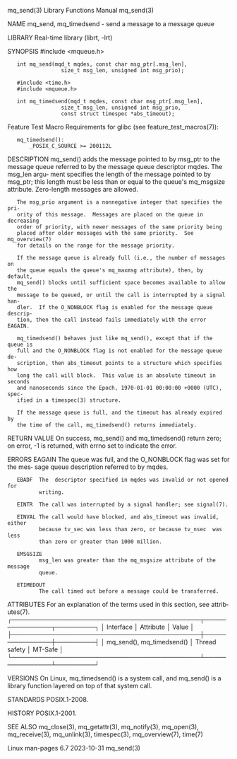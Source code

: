 mq_send(3)                 Library Functions Manual                 mq_send(3)

NAME
       mq_send, mq_timedsend - send a message to a message queue

LIBRARY
       Real-time library (librt, -lrt)

SYNOPSIS
       #include <mqueue.h>

       int mq_send(mqd_t mqdes, const char msg_ptr[.msg_len],
                     size_t msg_len, unsigned int msg_prio);

       #include <time.h>
       #include <mqueue.h>

       int mq_timedsend(mqd_t mqdes, const char msg_ptr[.msg_len],
                     size_t msg_len, unsigned int msg_prio,
                     const struct timespec *abs_timeout);

   Feature Test Macro Requirements for glibc (see feature_test_macros(7)):

       mq_timedsend():
           _POSIX_C_SOURCE >= 200112L

DESCRIPTION
       mq_send() adds the message pointed to by msg_ptr to the message queue
       referred to by the message queue descriptor mqdes.  The msg_len argu‐
       ment specifies the length of the message pointed to by msg_ptr; this
       length must be less than or equal to the queue's mq_msgsize attribute.
       Zero-length messages are allowed.

       The msg_prio argument is a nonnegative integer that specifies the pri‐
       ority of this message.  Messages are placed on the queue in decreasing
       order of priority, with newer messages of the same priority being
       placed after older messages with the same priority.  See mq_overview(7)
       for details on the range for the message priority.

       If the message queue is already full (i.e., the number of messages on
       the queue equals the queue's mq_maxmsg attribute), then, by default,
       mq_send() blocks until sufficient space becomes available to allow the
       message to be queued, or until the call is interrupted by a signal han‐
       dler.  If the O_NONBLOCK flag is enabled for the message queue descrip‐
       tion, then the call instead fails immediately with the error EAGAIN.

       mq_timedsend() behaves just like mq_send(), except that if the queue is
       full and the O_NONBLOCK flag is not enabled for the message queue de‐
       scription, then abs_timeout points to a structure which specifies how
       long the call will block.  This value is an absolute timeout in seconds
       and nanoseconds since the Epoch, 1970-01-01 00:00:00 +0000 (UTC), spec‐
       ified in a timespec(3) structure.

       If the message queue is full, and the timeout has already expired by
       the time of the call, mq_timedsend() returns immediately.

RETURN VALUE
       On success, mq_send() and mq_timedsend() return zero; on error, -1 is
       returned, with errno set to indicate the error.

ERRORS
       EAGAIN The queue was full, and the O_NONBLOCK flag was set for the mes‐
              sage queue description referred to by mqdes.

       EBADF  The  descriptor specified in mqdes was invalid or not opened for
              writing.

       EINTR  The call was interrupted by a signal handler; see signal(7).

       EINVAL The call would have blocked, and abs_timeout was invalid, either
              because tv_sec was less than zero, or because tv_nsec  was  less
              than zero or greater than 1000 million.

       EMSGSIZE
              msg_len was greater than the mq_msgsize attribute of the message
              queue.

       ETIMEDOUT
              The call timed out before a message could be transferred.

ATTRIBUTES
       For  an  explanation  of  the  terms  used in this section, see attrib‐
       utes(7).
       ┌───────────────────────────────────────────┬───────────────┬─────────┐
       │ Interface                                 │ Attribute     │ Value   │
       ├───────────────────────────────────────────┼───────────────┼─────────┤
       │ mq_send(), mq_timedsend()                 │ Thread safety │ MT-Safe │
       └───────────────────────────────────────────┴───────────────┴─────────┘

VERSIONS
       On Linux, mq_timedsend() is a system call, and mq_send() is  a  library
       function layered on top of that system call.

STANDARDS
       POSIX.1-2008.

HISTORY
       POSIX.1-2001.

SEE ALSO
       mq_close(3),  mq_getattr(3),  mq_notify(3),  mq_open(3), mq_receive(3),
       mq_unlink(3), timespec(3), mq_overview(7), time(7)

Linux man-pages 6.7               2023-10-31                        mq_send(3)
